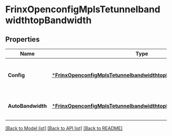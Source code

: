 # FrinxOpenconfigMplsTetunnelbandwidthtopBandwidth

## Properties
Name | Type | Description | Notes
------------ | ------------- | ------------- | -------------
**Config** | [***FrinxOpenconfigMplsTetunnelbandwidthtopBandwidthConfig**](frinx.openconfig.mpls.tetunnelbandwidthtop.bandwidth.Config.md) | Optional[Configuration parameters related to bandwidth on TE tunnels:] REF:Optional.empty | [optional] [default to null]
**AutoBandwidth** | [***FrinxOpenconfigMplsTetunnelbandwidthtopBandwidthAutoBandwidth**](frinx.openconfig.mpls.tetunnelbandwidthtop.bandwidth.AutoBandwidth.md) | Optional[Parameters related to auto-bandwidth] REF:Optional.empty | [optional] [default to null]

[[Back to Model list]](../README.md#documentation-for-models) [[Back to API list]](../README.md#documentation-for-api-endpoints) [[Back to README]](../README.md)


